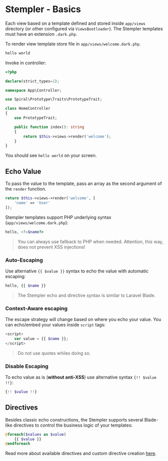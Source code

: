 # Stempler - Basics
Each view based on a template defined and stored inside `app/views` directory (or other configured via `ViewsBootloader`).
The Stempler templates must have an extension `.dark.php`.

To render view template store file in `app/views/welcome.dark.php`.

```php
hello world
```

Invoke in controller:

```php
<?php

declare(strict_types=1);

namespace App\Controller;

use Spiral\Prototype\Traits\PrototypeTrait;

class HomeController
{
    use PrototypeTrait;

    public function index(): string
    {
        return $this->views->render('welcome');
    }
}
```

You should see `hello world` on your screen.

## Echo Value
To pass the value to the template, pass an array as the second argument of the `render` function.

```php
return $this->views->render('welcome', [
    'name' => 'User'
]);
```

Stempler templates support PHP underlying syntax (`app/views/welcome.dark.php`):

```php
hello, <?=$name?>
```

> You can always use fallback to PHP when needed. Attention, this way, does not prevent XSS injections!

### Auto-Escaping
Use alternative `{{ $value }}` syntax to echo the value with automatic escaping:

```php
hello, {{ $name }}
``` 

> The Stempler echo and directive syntax is similar to Laravel Blade.

### Context-Aware escaping
The escape strategy will change based on where you echo your value. You can echo/embed your values inside `script` tags:

```php
<script>
    var value = {{ $name }};
</script>
```

> Do not use quotes whiles doing so.

### Disable Escaping
To echo value as is (**without anti-XSS**) use alternative syntax `{!! $value !!}`:

```php
{!! $value !!}
```

## Directives
Besides classic echo constructions, the Stempler supports several Blade-like directives to control the business logic of your templates:

```php
@foreach($values as $value)
    {{ $value }}
@endforeach
```

Read more about available directives and custom directive creation [here](/stempler/directives.md).
